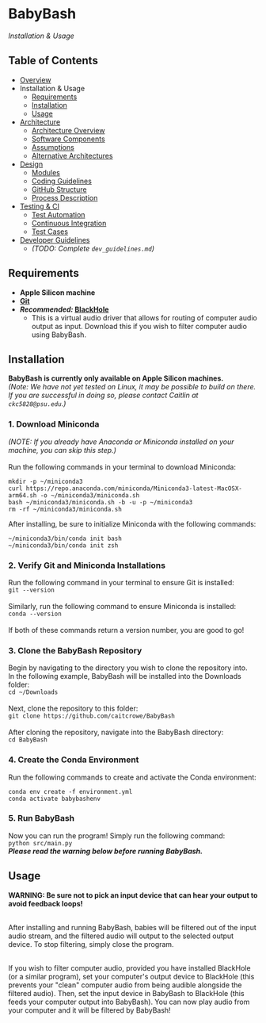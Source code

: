 # BabyBash
*Installation & Usage*


## Table of Contents
- [Overview](../README.md)
- Installation & Usage
  - [Requirements](#requirements)
  - [Installation](#installation)
  - [Usage](#usage)
- [Architecture](architecture.md)
  - [Architecture Overview](architecture.md#architecture-overview)
  - [Software Components](architecture.md#software-components)
  - [Assumptions](architecture.md#assumptions)
  - [Alternative Architectures](architecture.md#alternative-architectures)
- [Design](design.md)
  - [Modules](design.md#modules)
  - [Coding Guidelines](design.md#coding-guidelines)
  - [GitHub Structure](design.md#github-structure)
  - [Process Description](design.md#process-description)
- [Testing & CI](testing.md)
  - [Test Automation](testing.md#test-automation)
  - [Continuous Integration](testing.md#continuous-integration)
  - [Test Cases](testing.md#test-cases)
- [Developer Guidelines](dev_guidelines.md)
  - *(TODO: Complete `dev_guidelines.md`)*


## Requirements
- **Apple Silicon machine**
- **[Git](https://git-scm.com/downloads)**
- ***Recommended:* [BlackHole](https://existential.audio/blackhole/)**
  - This is a virtual audio driver that allows for routing of computer audio output as input. Download this if you wish to filter computer audio using BabyBash.


## Installation
**BabyBash is currently only available on Apple Silicon machines.**<br>
*(Note: We have not yet tested on Linux, it may be possible to build on there. If you are successful in doing so, please contact Caitlin at `ckc5828@psu.edu`.)*

### 1. Download Miniconda
*(NOTE: If you already have Anaconda or Miniconda installed on your machine, you can skip this step.)*
<br><br>
Run the following commands in your terminal to download Miniconda:
```
mkdir -p ~/miniconda3
curl https://repo.anaconda.com/miniconda/Miniconda3-latest-MacOSX-arm64.sh -o ~/miniconda3/miniconda.sh
bash ~/miniconda3/miniconda.sh -b -u -p ~/miniconda3
rm -rf ~/miniconda3/miniconda.sh
```

After installing, be sure to initialize Miniconda with the following commands:
```
~/miniconda3/bin/conda init bash
~/miniconda3/bin/conda init zsh
```

### 2. Verify Git and Miniconda Installations
Run the following command in your terminal to ensure Git is installed:<br>
`git --version`
<br><br>
Similarly, run the following command to ensure Miniconda is installed:<br>
`conda --version`
<br><br>
If both of these commands return a version number, you are good to go!

### 3. Clone the BabyBash Repository
Begin by navigating to the directory you wish to clone the repository into.<br>
In the following example, BabyBash will be installed into the Downloads folder:<br>
`cd ~/Downloads`
<br><br>
Next, clone the repository to this folder:<br>
`git clone https://github.com/caitcrowe/BabyBash`
<br><br>
After cloning the repository, navigate into the BabyBash directory:<br>
`cd BabyBash`

### 4. Create the Conda Environment
Run the following commands to create and activate the Conda environment:<br>
```
conda env create -f environment.yml
conda activate babybashenv
```

### 5. Run BabyBash
Now you can run the program! Simply run the following command:<br>
`python src/main.py`<br>
***Please read the warning below before running BabyBash.***


## Usage
**WARNING: Be sure not to pick an input device that can hear your output to avoid feedback loops!**
<br><br>

After installing and running BabyBash, babies will be filtered out of the input audio stream, and the filtered audio will output to the selected output device. To stop filtering, simply close the program.
<br><br>

If you wish to filter computer audio, provided you have installed BlackHole (or a similar program), set your computer's output device to BlackHole (this prevents your "clean" computer audio from being audible alongside the filtered audio). Then, set the input device in BabyBash to BlackHole (this feeds your computer output into BabyBash). You can now play audio from your computer and it will be filtered by BabyBash!
